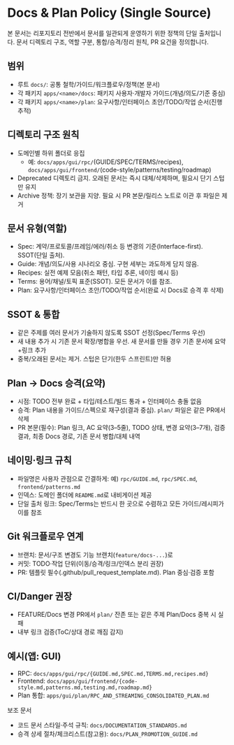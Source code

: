 # Docs & Plan Policy (Single Source)

본 문서는 리포지토리 전반에서 문서를 일관되게 운영하기 위한 정책의 단일 출처입니다. 문서 디렉토리 구조, 역할 구분, 통합/승격/정리 원칙, PR 요건을 정의합니다.

## 범위

- 루트 `docs/`: 공통 철학/가이드/워크플로우/정책(본 문서)
- 각 패키지 `apps/<name>/docs`: 패키지 사용자·개발자 가이드(개념/의도/기준 중심)
- 각 패키지 `apps/<name>/plan`: 요구사항/인터페이스 초안/TODO/작업 순서(진행 추적)

## 디렉토리 구조 원칙

- 도메인별 하위 폴더로 응집
  - 예: `docs/apps/gui/rpc/`(GUIDE/SPEC/TERMS/recipes), `docs/apps/gui/frontend/`(code-style/patterns/testing/roadmap)
- Deprecated 디렉토리 금지. 오래된 문서는 즉시 대체/삭제하며, 필요시 단기 스텁만 유지
- Archive 정책: 장기 보관을 지양. 필요 시 PR 본문/릴리스 노트로 이관 후 파일은 제거

## 문서 유형(역할)

- Spec: 계약/프로토콜/프레임/에러/취소 등 변경의 기준(Interface-first). SSOT(단일 출처).
- Guide: 개념/의도/사용 시나리오 중심. 구현 세부는 과도하게 담지 않음.
- Recipes: 실전 예제 모음(취소 패턴, 타입 추론, 네이밍 예시 등)
- Terms: 용어/채널/토픽 표준(SSOT). 모든 문서가 이를 참조.
- Plan: 요구사항/인터페이스 초안/TODO/작업 순서(완료 시 Docs로 승격 후 삭제)

## SSOT & 통합

- 같은 주제를 여러 문서가 기술하지 않도록 SSOT 선정(Spec/Terms 우선)
- 새 내용 추가 시 기존 문서 확장/병합을 우선. 새 문서를 만들 경우 기존 문서에 요약+링크 추가
- 중복/오래된 문서는 제거. 스텁은 단기(한두 스프린트)만 허용

## Plan → Docs 승격(요약)

- 시점: TODO 전부 완료 + 타입/테스트/빌드 통과 + 인터페이스 충돌 없음
- 승격: Plan 내용을 가이드/스펙으로 재구성(결과 중심). `plan/` 파일은 같은 PR에서 삭제
- PR 본문(필수): Plan 링크, AC 요약(3–5줄), TODO 상태, 변경 요약(3–7개), 검증 결과, 최종 Docs 경로, 기존 문서 병합/대체 내역

## 네이밍·링크 규칙

- 파일명은 사용자 관점으로 간결하게: 예) `rpc/GUIDE.md`, `rpc/SPEC.md`, `frontend/patterns.md`
- 인덱스: 도메인 폴더에 `README.md`로 내비게이션 제공
- 단일 출처 링크: Spec/Terms는 반드시 한 곳으로 수렴하고 모든 가이드/레시피가 이를 참조

## Git 워크플로우 연계

- 브랜치: 문서/구조 변경도 기능 브랜치(`feature/docs-...`)로
- 커밋: TODO·작업 단위(이동/승격/링크/인덱스 분리 권장)
- PR: 템플릿 필수(.github/pull_request_template.md). Plan 중심·검증 포함

## CI/Danger 권장

- FEATURE/Docs 변경 PR에서 `plan/` 잔존 또는 같은 주제 Plan/Docs 중복 시 실패
- 내부 링크 검증(ToC/상대 경로 깨짐 감지)

## 예시(앱: GUI)

- RPC: `docs/apps/gui/rpc/{GUIDE.md,SPEC.md,TERMS.md,recipes.md}`
- Frontend: `docs/apps/gui/frontend/{code-style.md,patterns.md,testing.md,roadmap.md}`
- Plan 통합: `apps/gui/plan/RPC_AND_STREAMING_CONSOLIDATED_PLAN.md`

보조 문서

- 코드 문서 스타일·주석 규칙: `docs/DOCUMENTATION_STANDARDS.md`
- 승격 상세 절차/체크리스트(참고용): `docs/PLAN_PROMOTION_GUIDE.md`
